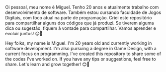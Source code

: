 Oi pessoal, meu nome é Miguel. Tenho 20 anos e atualmente trabalho com desenvolvimento de software. Também estou cursando faculdade de Jogos 
Digitais, com foco atual na parte de programação. Criei este repositório para compartilhar alguns dos códigos que já produzi. Se tiverem 
alguma dica ou sugestão, fiquem à vontade para compartilhar. Vamos aprender e evoluir juntos! 😊🚀


Hey folks, my name is Miguel. I'm 20 years old and currently working in software development. I'm also pursuing a degree in Game Design, with a current focus on programming. I've created this repository to share some of the codes I've worked on. If you have any tips or suggestions, feel free to share. Let's learn and grow together! 😊🚀
